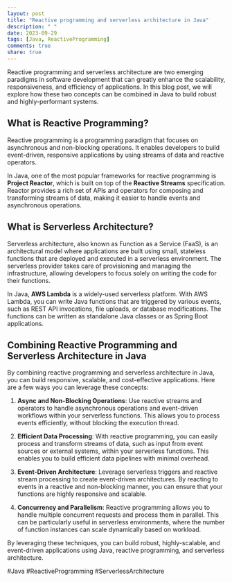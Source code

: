 ```yaml
---
layout: post
title: "Reactive programming and serverless architecture in Java"
description: " "
date: 2023-09-29
tags: [Java, ReactiveProgramming]
comments: true
share: true
---
```


Reactive programming and serverless architecture are two emerging paradigms in software development that can greatly enhance the scalability, responsiveness, and efficiency of applications. In this blog post, we will explore how these two concepts can be combined in Java to build robust and highly-performant systems.

## What is Reactive Programming?

Reactive programming is a programming paradigm that focuses on asynchronous and non-blocking operations. It enables developers to build event-driven, responsive applications by using streams of data and reactive operators.

In Java, one of the most popular frameworks for reactive programming is **Project Reactor**, which is built on top of the **Reactive Streams** specification. Reactor provides a rich set of APIs and operators for composing and transforming streams of data, making it easier to handle events and asynchronous operations.

## What is Serverless Architecture?

Serverless architecture, also known as Function as a Service (FaaS), is an architectural model where applications are built using small, stateless functions that are deployed and executed in a serverless environment. The serverless provider takes care of provisioning and managing the infrastructure, allowing developers to focus solely on writing the code for their functions.

In Java, **AWS Lambda** is a widely-used serverless platform. With AWS Lambda, you can write Java functions that are triggered by various events, such as REST API invocations, file uploads, or database modifications. The functions can be written as standalone Java classes or as Spring Boot applications.

## Combining Reactive Programming and Serverless Architecture in Java

By combining reactive programming and serverless architecture in Java, you can build responsive, scalable, and cost-effective applications. Here are a few ways you can leverage these concepts:

1. **Async and Non-Blocking Operations**: Use reactive streams and operators to handle asynchronous operations and event-driven workflows within your serverless functions. This allows you to process events efficiently, without blocking the execution thread.

2. **Efficient Data Processing**: With reactive programming, you can easily process and transform streams of data, such as input from event sources or external systems, within your serverless functions. This enables you to build efficient data pipelines with minimal overhead.

3. **Event-Driven Architecture**: Leverage serverless triggers and reactive stream processing to create event-driven architectures. By reacting to events in a reactive and non-blocking manner, you can ensure that your functions are highly responsive and scalable.

4. **Concurrency and Parallelism**: Reactive programming allows you to handle multiple concurrent requests and process them in parallel. This can be particularly useful in serverless environments, where the number of function instances can scale dynamically based on workload.

By leveraging these techniques, you can build robust, highly-scalable, and event-driven applications using Java, reactive programming, and serverless architecture.

#Java #ReactiveProgramming #ServerlessArchitecture